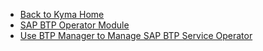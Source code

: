 - [Back to Kyma Home](/)
- [SAP BTP Operator Module](README.md)
- [Use BTP Manager to Manage SAP BTP Service Operator](02-10-usage.md)
